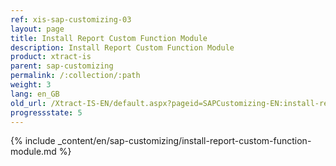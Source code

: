 ```yaml
---
ref: xis-sap-customizing-03
layout: page
title: Install Report Custom Function Module
description: Install Report Custom Function Module
product: xtract-is
parent: sap-customizing
permalink: /:collection/:path
weight: 3
lang: en_GB
old_url: /Xtract-IS-EN/default.aspx?pageid=SAPCustomizing-EN:install-report-custom-function-module
progressstate: 5
---
```


{% include _content/en/sap-customizing/install-report-custom-function-module.md  %}
